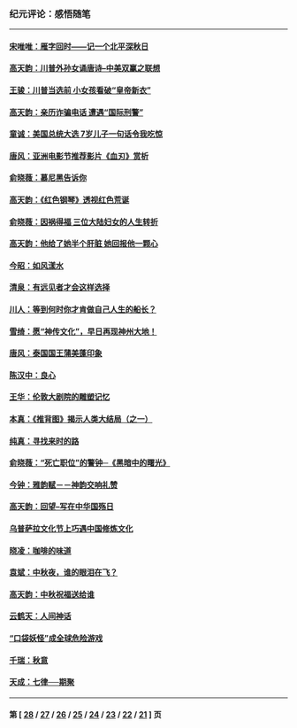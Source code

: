 ### 纪元评论：感悟随笔
---
#### [宋唯唯：雁字回时——记一个北平深秋日](../../pages/nsc1035/n8497651.md) 
#### [高天韵：川普外孙女诵唐诗–中美双赢之联想](../../pages/nsc1035/n8489727.md) 
#### [王骏：川普当选前 小女孩看破“皇帝新衣”](../../pages/nsc1035/n8479893.md) 
#### [高天韵：亲历诈骗电话 遭遇“国际刑警”](../../pages/nsc1035/n8476089.md) 
#### [童诚：美国总统大选 7岁儿子一句话令我吃惊](../../pages/nsc1035/n8472748.md) 
#### [唐风：亚洲电影节推荐影片《血刃》赏析](../../pages/nsc1035/n8467567.md) 
#### [俞晓薇：慕尼黑告诉你](../../pages/nsc1035/n8467218.md) 
#### [高天韵：《红色钢琴》透视红色荒诞](../../pages/nsc1035/n8464673.md) 
#### [俞晓薇：因祸得福 三位大陆妇女的人生转折](../../pages/nsc1035/n8459434.md) 
#### [高天韵：他给了她半个肝脏 她回报他一颗心](../../pages/nsc1035/n8456106.md) 
#### [今昭：如风漾水](../../pages/nsc1035/n8449246.md) 
#### [清泉：有远见者才会这样选择](../../pages/nsc1035/n8445642.md) 
#### [川人：等到何时你才肯做自己人生的船长？](../../pages/nsc1035/n8445083.md) 
#### [雪绮：愿“神传文化”，早日再现神州大地！](../../pages/nsc1035/n8444842.md) 
#### [唐风：泰国国王蒲美蓬印象](../../pages/nsc1035/n8401898.md) 
#### [陈汉中：良心](../../pages/nsc1035/n8398896.md) 
#### [王华：伦敦大剧院的雕塑记忆](../../pages/nsc1035/n8398740.md) 
#### [本真：《推背图》揭示人类大结局（之一）](../../pages/nsc1035/n8398849.md) 
#### [纯真：寻找来时的路](../../pages/nsc1035/n8396012.md) 
#### [俞晓薇：“死亡职位”的警钟─《黑暗中的曙光》](../../pages/nsc1035/n8371433.md) 
#### [今钟：雅韵赋－－神韵交响礼赞](../../pages/nsc1035/n8367986.md) 
#### [高天韵：回望–写在中华国殇日](../../pages/nsc1035/n8355780.md) 
#### [乌普萨拉文化节上巧遇中国修炼文化](../../pages/nsc1035/n8313336.md) 
#### [晓凌：咖啡的味道](../../pages/nsc1035/n8311757.md) 
#### [袁斌：中秋夜，谁的眼泪在飞？](../../pages/nsc1035/n8301569.md) 
#### [高天韵：中秋祝福送给谁](../../pages/nsc1035/n8300744.md) 
#### [云鹤天：人间神话](../../pages/nsc1035/n8296225.md) 
#### [“口袋妖怪”成全球危险游戏](../../pages/nsc1035/n8292244.md) 
#### [千瑞：秋意](../../pages/nsc1035/n8290653.md) 
#### [天成：七律──期聚](../../pages/nsc1035/n8290396.md) 

---
#### 第 [ [28](./28.md) / [27](./27.md) / [26](./26.md) / [25](./25.md) / [24](./24.md) / [23](./23.md) / [22](./22.md) / [21](./21.md) ] 页
